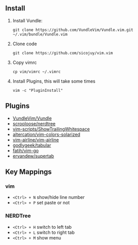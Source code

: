 ## Install

1. Install Vundle:

   `git clone https://github.com/VundleVim/Vundle.vim.git ~/.vim/bundle/Vundle.vim`

2. Clone code

   `git clone https://github.com/sicojuy/vim.vim`

3. Copy vimrc

   `cp vim/vimrc ~/.vimrc`

4. Install Plugins, this will take some times

   `vim -c "PluginInstall"`

## Plugins

* [VundleVim/Vundle](https://github.com/VundleVim/Vundle.vim)
* [scrooloose/nerdtree](https://github.com/scrooloose/nerdtree)
* [vim-scripts/ShowTrailingWhitespace](https://github.com/vim-scripts/ShowTrailingWhitespace)
* [altercation/vim-colors-solarized](https://github.com/altercation/vim-colors-solarized)
* [vim-airline/vim-airline](https://github.com/vim-airline/vim-airline)
* [godlygeek/tabular](https://github.com/godlygeek/tabular)
* [fatih/vim-go](https://github.com/fatih/vim-go)
* [ervandew/supertab](https://github.com/ervandew/supertab)

## Key Mappings

### vim

* `<Ctrl> + N` show/hide line number
* `<Ctrl> + P` set paste or not

### NERDTree

* `<Ctrl> + H` switch to left tab
* `<Ctrl> + L` switch to right tab
* `<Ctrl> + M` show menu

